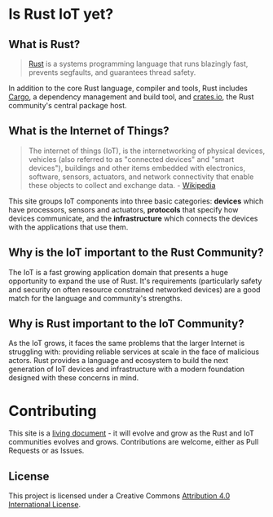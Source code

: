 <!DOCTYPE html>
<html lang="en">
<head>
    <title>arewiotyet.org</title>
    <meta charset="UTF-8">
    <meta name="viewport" content="width=device-width, initial-scale=1">
    <!-- Latest compiled and minified CSS -->
    <link rel="stylesheet" href="https://maxcdn.bootstrapcdn.com/bootstrap/3.3.7/css/bootstrap.min.css" integrity="sha384-BVYiiSIFeK1dGmJRAkycuHAHRg32OmUcww7on3RYdg4Va+PmSTsz/K68vbdEjh4u" crossorigin="anonymous">
    <link rel="stylesheet" href="./assets/main.css">
    <script src="./assets/main.js"></script>
</head>
<body>
<div class="container">

<h1 class="hero">Is Rust IoT yet?</h1>

## What is Rust?

> [Rust](https://www.rust-lang.org/en-US/) is a systems programming language that runs blazingly fast, prevents segfaults, and guarantees thread safety. 

In addition to the core Rust language, compiler and tools, Rust includes
[Cargo](http://doc.crates.io/guide.html), a dependency management and build tool,
and [crates.io](https://crates.io), the Rust community's central package host.

## What is the Internet of Things?

> The internet of things (IoT), is the internetworking of physical devices, vehicles (also referred to as "connected devices" and "smart devices"), buildings and other items embedded with electronics, software, sensors, actuators, and network connectivity that enable these objects to collect and exchange data. - [Wikipedia](https://en.wikipedia.org/wiki/Internet_of_things)

This site groups IoT components into three basic categories: **devices** which have processors, sensors
and actuators, **protocols** that specify how devices communicate, and the **infrastructure** which 
connects the devices with the applications that use them.

## Why is the IoT important to the Rust Community?

The IoT is a fast growing application domain that presents a huge opportunity to expand the use of Rust. 
It's requirements (particularly safety and security on often resource constrained networked devices) are a good match
for the language and community's strengths.

## Why is Rust important to the IoT Community?

As the IoT grows, it faces the same problems that the larger Internet is struggling with: providing reliable
services at scale in the face of malicious actors. Rust provides a language and ecosystem to build the next 
generation of IoT devices and infrastructure with a modern foundation designed with these concerns in mind.



# Contributing

This site is a [living document](https://github.com/fullstack-systems/areweiotyet) - it will evolve and grow as the Rust and IoT communities evolves and grows.
Contributions are welcome, either as Pull Requests or as Issues. 

## License

This project is licensed under a Creative Commons [Attribution 4.0 International License](http://creativecommons.org/licenses/by/4.0/).

</div>
<script>
  (function(i,s,o,g,r,a,m){i['GoogleAnalyticsObject']=r;i[r]=i[r]||function(){
  (i[r].q=i[r].q||[]).push(arguments)},i[r].l=1*new Date();a=s.createElement(o),
  m=s.getElementsByTagName(o)[0];a.async=1;a.src=g;m.parentNode.insertBefore(a,m)
  })(window,document,'script','https://www.google-analytics.com/analytics.js','ga');

  ga('create', 'UA-3247988-5', 'auto');
  ga('send', 'pageview');

</script>
</body>
</html>